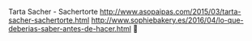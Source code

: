 Tarta Sacher - Sachertorte	http://www.asopaipas.com/2015/03/tarta-sacher-sachertorte.html	http://www.sophiebakery.es/2016/04/lo-que-deberias-saber-antes-de-hacer.html
਍